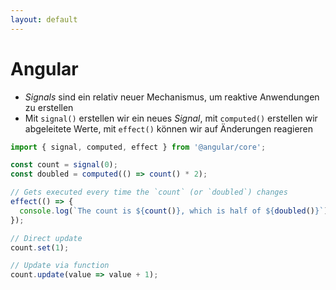 ```yaml
---
layout: default
---
```


# Angular <SubHeading text="Signals"/>

<div class="grid grid-cols-12 gap-x-6">
<div class="col-span-12">

- _Signals_ sind ein relativ neuer Mechanismus, um reaktive Anwendungen zu erstellen
- Mit `signal()` erstellen wir ein neues _Signal_, mit `computed()` erstellen wir abgeleitete Werte, mit `effect()` können wir auf Änderungen reagieren

</div>

<div class="col-span-12">

<!-- prettier-ignore-start -->

```ts
import { signal, computed, effect } from '@angular/core';

const count = signal(0);
const doubled = computed(() => count() * 2);

// Gets executed every time the `count` (or `doubled`) changes
effect(() => {
  console.log(`The count is ${count()}, which is half of ${doubled()}`);
});

// Direct update
count.set(1);

// Update via function
count.update(value => value + 1);
```

<!-- prettier-ignore-end -->

</div>

</div>

<PageNumber/>
